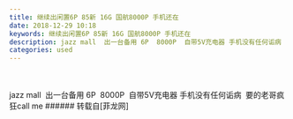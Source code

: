 ```yaml
---
title: 继续出闲置6P 85新 16G 国航8000P 手机还在
date: 2018-12-29 10:18
keywords: 继续出闲置6P 85新 16G 国航8000P 手机还在
description: jazz mall  出一台备用 6P  8000P  自带5V充电器 手机没有任何诟病  要的老哥疯狂call me
categories: used
---
```

<td class="t_f" id="postmessage_2587996">

<br/>
<br/>
jazz mall  出一台备用 6P  8000P  自带5V充电器 手机没有任何诟病  要的老哥疯狂call me</td>
###### 转载自[菲龙网]